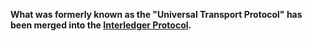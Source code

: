 **What was formerly known as the "Universal Transport Protocol" has been merged into the [Interledger Protocol](../0003-interledger-protocol).**
